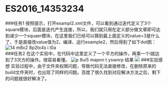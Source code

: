 # ES2016_14353234

###任务1
  按照提示，打开exampl2.xml文件，可以看到通过迭代定义了3个square模块，后面是迭代产生连接，所以，我们就只用在定义部分做文章即可达到减少一个squaer模块，在这里我们已经可以猜到最上面定义的value=3是什么了，于是直接改value值为2，编译、运行example2，然后得到了如下dot图：  
  ![14 m8x2 8p2tx4s i l0a](https://cloud.githubusercontent.com/assets/22138660/19432720/66f607fc-9490-11e6-86cd-4a90846fdc82.png)  
###任务2
  在这个实验中，在代码中这里定义了一个平方的操作，再乘一个i就达到了3次方的操作。很容易看懂。
  ![p 8ui5 mapnn t yswnrp](https://cloud.githubusercontent.com/assets/22138660/19433295/a5e8c344-9492-11e6-829b-66bd5dbfaf1b.png)
  结果
  ![](https://cloud.githubusercontent.com/assets/20186659/20216768/60672be8-a857-11e6-8f78-026b831338ec.png)
###实验感想
  实验过程中，由于文件夹权限问题，导致代码无法直接修改，在删除原来的build文件夹时，也出现了同样的问题。百度了很久找到对应解决方法之后，剩下的问题就很好解决了。
